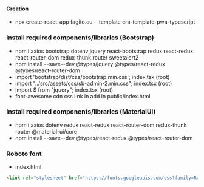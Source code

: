 #### Creation
* npx create-react-app fagito.eu --template cra-template-pwa-typescript

### install required components/libraries (Bootstrap)
* npm i axios bootstrap dotenv jquery react-bootstrap redux react-redux react-router-dom redux-thunk router sweetalert2
* npm install --save--dev @types/jquery @types/react-redux @types/react-router-dom
* import 'bootstrap/dist/css/bootstrap.min.css';   index.tsx (root)
* import "../src/assets/css/sb-admin-2.min.css"; index.tsx (root)
* import $ from "jquery"; index.tsx (root)
* font-awesome cdn css link in add in public/index.html




### install required components/libraries (MaterialUI)
* npm i axios dotenv redux react-redux react-router-dom redux-thunk router @material-ui/core
* npm install --save--dev @types/react-redux @types/react-router-dom

### Roboto font 
* index.html
```html
<link rel="stylesheet" href="https://fonts.googleapis.com/css?family=Roboto:300,400,500,700&display=swap" />
```

